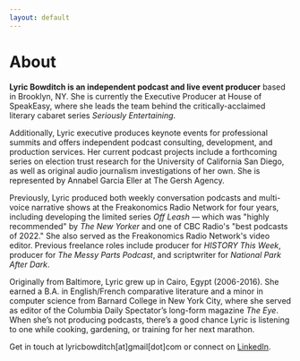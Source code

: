 ```yaml
---
layout: default
---
```


# About

<b>Lyric Bowditch is an independent podcast and live event producer</b> based in Brooklyn, NY. She is currently the Executive Producer at House of SpeakEasy, where she leads the team behind the critically-acclaimed literary cabaret series <i>Seriously Entertaining</i>. 

Additionally, Lyric executive produces keynote events for professional summits and offers independent podcast consulting, development, and production services. Her current podcast projects include a forthcoming series on election trust research for the University of California San Diego, as well as original audio journalism investigations of her own. She is represented by Annabel Garcia Eller at The Gersh Agency.

Previously, Lyric produced both weekly conversation podcasts and multi-voice narrative shows at the Freakonomics Radio Network for four years, including developing the limited series <i>Off Leash</i> — which was "highly recommended" by <i>The New Yorker</i> and one of CBC Radio's "best podcasts of 2022." She also served as the Freakonomics Radio Network's video editor. Previous freelance roles include producer for <i>HISTORY This Week</i>, producer for <i>The Messy Parts Podcast</i>, and scriptwriter for <i>National Park After Dark</i>. 

Originally from Baltimore, Lyric grew up in Cairo, Egypt (2006-2016). She earned a B.A. in English/French comparative literature and a minor in computer science from Barnard College in New York City, where she served as editor of the Columbia Daily Spectator’s long-form magazine <i>The Eye</i>. When she’s not producing podcasts, there’s a good chance Lyric is listening to one while cooking, gardening, or training for her next marathon. 

Get in touch at lyricbowditch[at]gmail[dot]com or connect on <a href="https://www.linkedin.com/in/lyric-bowditch-6b964a161/">LinkedIn</a>.
